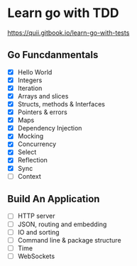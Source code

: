 # Learn go with TDD

https://quii.gitbook.io/learn-go-with-tests

## Go Funcdanmentals

- [x] Hello World
- [x] Integers
- [x] Iteration
- [x] Arrays and slices
- [x] Structs, methods & Interfaces
- [x] Pointers & errors
- [x] Maps
- [x] Dependency Injection
- [x] Mocking
- [x] Concurrency
- [x] Select
- [x] Reflection
- [x] Sync
- [ ] Context

## Build An Application

- [ ] HTTP server
- [ ] JSON, routing and embedding
- [ ] IO and sorting
- [ ] Command line & package structure
- [ ] Time
- [ ] WebSockets
